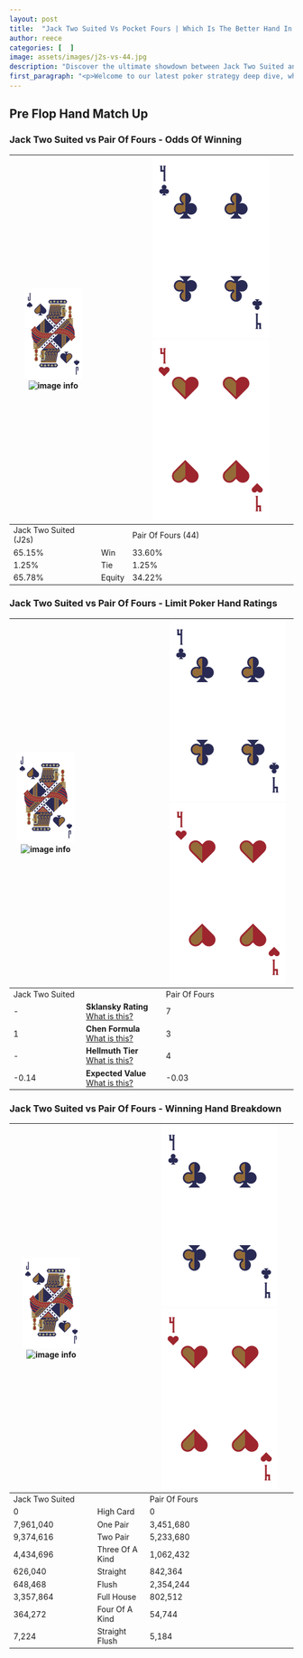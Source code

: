 ```yaml
---
layout: post
title:  "Jack Two Suited Vs Pocket Fours | Which Is The Better Hand In Poker? A Complete Guide"
author: reece
categories: [  ]
image: assets/images/j2s-vs-44.jpg
description: "Discover the ultimate showdown between Jack Two Suited and Pair Of Fours in poker! Uncover the odds, strategies, and scenarios where one hand triumphs over the other. Get ready to up your poker game with this thrilling analysis."
first_paragraph: "<p>Welcome to our latest poker strategy deep dive, where we're pitting two distinct hands against each other in a high-stakes showdown: Jack Two Suited vs Pair Of Fours.</p><p>In the dynamic world of poker, every decision counts, and knowing which hand holds the upper hand is key to your success at the table.</p><p>In this article, we'll dissect these two hands, explore the scenarios where one dominates the other, and equip you with the knowledge to make strategic choices that can tip the odds in your favor.</p><p>Get ready to unravel the intriguing dynamics of these poker hands and elevate your game to new heights.</p>"
---
```




[comment]: # (sp0)

## Pre Flop Hand Match Up

<div class="table hand-ratings" markdown="1"> 



### Jack Two Suited vs Pair Of Fours - Odds Of Winning


    
| ![image info](assets/images/hand1/J.png) ![image info](assets/images/hand1/2s.png) |  | ![image info](assets/images/hand2/4.png) ![image info](assets/images/hand2/4o.png) |
| -------- | -------- | -------- |
| Jack Two Suited (J2s) |  | Pair Of Fours (44) |
| 65.15% | Win | 33.60% |
| 1.25% | Tie | 1.25% |
| 65.78% | Equity | 34.22% |




[comment]: # (sp1)



### Jack Two Suited vs Pair Of Fours - Limit Poker Hand Ratings


    
| ![image info](assets/images/hand1/J.png) ![image info](assets/images/hand1/2s.png) |  | ![image info](assets/images/hand2/4.png) ![image info](assets/images/hand2/4o.png) |
| -------- | -------- | -------- |
| Jack Two Suited |  | Pair Of Fours |
| - | **Sklansky Rating** [What is this?](/sklansky-rating-explained) | 7 |
| 1 | **Chen Formula** [What is this?](/chen-formula-explained) | 3 |
| - | **Hellmuth Tier** [What is this?](/Hellmuth-tier-explained) | 4 |
| -0.14 | **Expected Value** [What is this?](/expected-value-explained) | -0.03 |




[comment]: # (sp2)



### Jack Two Suited vs Pair Of Fours - Winning Hand Breakdown


    
| ![image info](assets/images/hand1/J.png) ![image info](assets/images/hand1/2s.png) |  | ![image info](assets/images/hand2/4.png) ![image info](assets/images/hand2/4o.png) |
| -------- | -------- | -------- |
| Jack Two Suited |  | Pair Of Fours |
| 0 | High Card | 0 |
| 7,961,040 | One Pair | 3,451,680 |
| 9,374,616 | Two Pair | 5,233,680 |
| 4,434,696 | Three Of A Kind | 1,062,432 |
| 626,040 | Straight | 842,364 |
| 648,468 | Flush | 2,354,244 |
| 3,357,864 | Full House | 802,512 |
| 364,272 | Four Of A Kind | 54,744 |
| 7,224 | Straight Flush | 5,184 |




[comment]: # (sp3)



</div>

[comment]: # (sp4)



[comment]: # (sp5)

